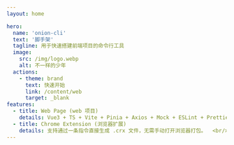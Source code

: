 ```yaml
---
layout: home

hero:
  name: 'onion-cli'
  text: '脚手架'
  tagline: 用于快速搭建前端项目的命令行工具
  image:
    src: /img/logo.webp
    alt: 不一样的少年
  actions:
    - theme: brand
      text: 快速开始
      link: /content/web
      target: _blank
features:
  - title: Web Page (web 项目)
    details: Vue3 + TS + Vite + Pinia + Axios + Mock + ESLint + Prettier + Husky + Commitlint
  - title: Chrome Extension (浏览器扩展)
    details: 支持通过一条指令直接生成 .crx 文件，无需手动打开浏览器打包。  <br/>1. Popup Extension (工具栏弹出窗口) <br/> 2. Sidebar Extension (侧边栏面板) <br/>3.Tab Extension (新标签页) 。
---
```

